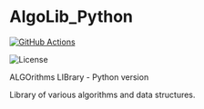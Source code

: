 # AlgoLib_Python

[![GitHub Actions](https://github.com/ref-humbold/AlgoLib_Python/actions/workflows/build-and-test.yml/badge.svg)](https://github.com/ref-humbold/AlgoLib_Python/actions/workflows/build-and-test.yml)

![License](https://img.shields.io/github/license/ref-humbold/AlgoLib_Python?style=plastic)

ALGOrithms LIBrary - Python version

Library of various algorithms and data structures.
